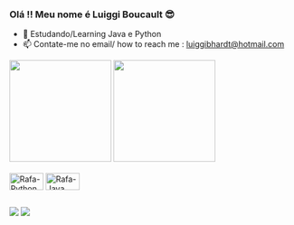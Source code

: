 ### Olá !! Meu nome é Luiggi Boucault 😎

- 🌱 Estudando/Learning Java e Python
- 📫 Contate-me no email/ how to reach me : luiggibhardt@hotmail.com

 <div>
      <a href-"https://beacons.ai/luiggiboucault">
      <img height="180em" src="https://github-readme-stats.vercel.app/api?username=luiggiboucault&show_icons=true&theme=dark&include_all_commits=true&count_private=true"/>
      <img height="180em" src="https://github-readme-stats.vercel.app/api/top-langs/?username=luiggiboucault&layout=compact&langs_count=16&theme=dark"/>
        </div>
  <div style="display: inline_block"><br>
      <img align="center" alt="Rafa-Python" height="30" width="60" src=https://img.shields.io/badge/Python-3776AB?style=for-the-badge&logo=python&logoColor=white>
      <img align="center" alt="Rafa-Java" height="30" width="60" src="https://img.shields.io/badge/Java-ED8B00?style=for-the-badge&logo=java&logoColor=white">
      
##
  
  
   <div>
      <a href="https://www.linkedin.com/in/luiggi-boucault-9681711b0/" target="_blank"><img src="https://img.shields.io/badge/-LinkedIn-%230077B5?style=for-the-badge&logoColor=white" target="_blank"></a>
      <a href = "mailto: luiggibhardt@hotmail.com"><img src="https://img.shields.io/badge/-Gmail-%23333?style=for-the-badge&logo=gmail&logoColor=white" target="_blank"></a>
   </div>
